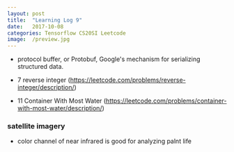 ```yaml
---
layout: post
title:  "Learning Log 9"
date:   2017-10-08
categories: Tensorflow CS20SI Leetcode
image:  /preview.jpg
---
```


- protocol buffer, or Protobuf, Google's mechanism for serializing structured data.

- 7 reverse integer (https://leetcode.com/problems/reverse-integer/description/)

- 11 Container With Most Water (https://leetcode.com/problems/container-with-most-water/description/)

### satellite imagery

- color channel of near infrared is good for analyzing palnt life



